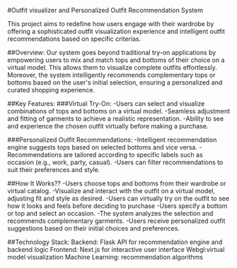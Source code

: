 #Outfit visualizer and Personalized Outfit Recommendation System

This project aims to redefine how users engage with their wardrobe by offering a sophisticated outfit visualization experience and intelligent outfit recommendations based on specific criterias.

##Overview:
Our system goes beyond traditional try-on applications by empowering users to mix and match tops and bottoms of their choice on a virtual model. This allows them to visualize complete outfits effortlessly. Moreover, the system intelligently recommends complementary tops or bottoms based on the user's initial selection, ensuring a personalized and curated shopping experience.

##Key Features:
###Virtual Try-On:
-Users can select and visualize combinations of tops and bottoms on a virtual model.
-Seamless adjustment and fitting of garments to achieve a realistic representation.
-Ability to see and experience the chosen outfit virtually before making a purchase.

###Personalized Outfit Recommendations:
-Intelligent recommendation engine suggests tops based on selected bottoms and vice versa.
-Recommendations are tailored according to specific labels such as occasion (e.g., work, party, casual).
-Users can filter recommendations to suit their preferences and style.

##How It Works??
-Users choose tops and bottoms from their wardrobe or virtual catalog.
-Visualize and interact with the outfit on a virtual model, adjusting fit and style as desired.
-Users can virtually try on the outfit to see how it looks and feels before deciding to purchase
-Users specify a bottom or top and select an occasion.
-The system analyzes the selection and recommends complementary garments.
-Users receive personalized outfit suggestions based on their initial choices and preferences.

##Technology Stack:
Backend: Flask API for recommendation engine and backend logic
Frontend: Next.js for interactive user interface 
Webgl:virtual model visualization
Machine Learning: recommendation algorithms
